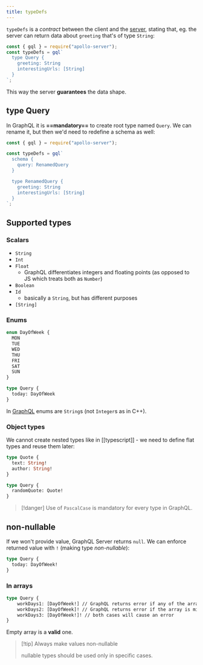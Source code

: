 ```yaml
---
title: typeDefs
---
```


`typeDefs` is a _contract_ between the client and the [server](/Knowledge/graph-ql/server.md), stating that, eg. the server can return data about `greeting` that's of type `String`:

```js
const { gql } = require("apollo-server");
const typeDefs = gql`
  type Query {
    greeting: String
    interestingUrls: [String]
  }
`;
```

This way the server **guarantees** the data shape.

## type Query

In GraphQL it is **==mandatory==** to create root type named `Query`. We can rename it, but then we'd need to redefine a schema as well:

```js
const { gql } = require("apollo-server");

const typeDefs = gql`
  schema {
    query: RenamedQuery
  }

  type RenamedQuery {
    greeting: String
    interestingUrls: [String]
  }
`;
```

## Supported types

### Scalars

- `String`
- `Int`
- `Float`
  - GraphQL differentiates integers and floating points (as opposed to JS which treats both as `Number`)
- `Boolean`
- `Id`
  - basically a `String`, but has different purposes
- `[String]`

### Enums

```graphql
enum DayOfWeek {
  MON
  TUE
  WED
  THU
  FRI
  SAT
  SUN
}

type Query {
  today: DayOfWeek
}
```

In [GraphQL](/Knowledge/graph-ql/graph-ql.md) enums are `String`s (not `Integer`s as in C++).

### Object types

We cannot create nested types like in [[typescript]] - we need to define flat types and reuse them later:

```graphql
type Quote {
  text: String!
  author: String!
}

type Query {
  randomQuote: Quote!
}
```

> [!danger] Use of `PascalCase` is mandatory for every type in GraphQL.

## non-nullable

If we won't provide value, GraphQL Server returns `null`. We can enforce returned value with `!` (making type _non-nullable_):

```graphql
type Query {
  today: DayOfWeek!
}
```

### In arrays

```graphql
type Query {
	workDays1: [DayOfWeek!] // GraphQL returns error if any of the array elements is `null`
	workDays2: [DayOfWeek]! // GraphQL returns error if the array is missing
	workDays3: [DayOfWeek!]! // both cases will cause an error
}

```

Empty array is a **valid** one.

> [!tip] Always make values non-nullable
>
> nullable types should be used only in specific cases.
